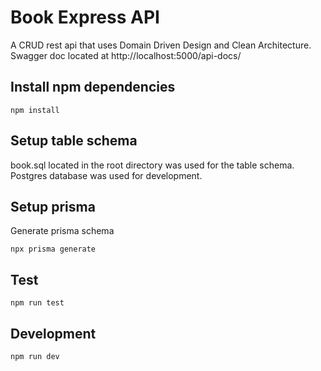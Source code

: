 # Book Express API 

A CRUD rest api that uses Domain Driven Design and Clean Architecture. Swagger doc located at http://localhost:5000/api-docs/

## Install npm dependencies

```
npm install
```
## Setup table schema
book.sql located in the root directory was used for the table schema. Postgres database was used for development.


## Setup prisma
Generate prisma schema 

```
npx prisma generate
```

## Test

```
npm run test
```

## Development

```
npm run dev
```
